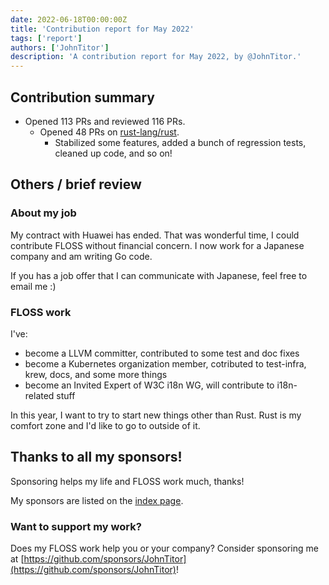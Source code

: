 ```yaml
---
date: 2022-06-18T00:00:00Z
title: 'Contribution report for May 2022'
tags: ['report']
authors: ['JohnTitor']
description: 'A contribution report for May 2022, by @JohnTitor.'
---
```


## Contribution summary

- Opened 113 PRs and reviewed 116 PRs.
  - Opened 48 PRs on [rust-lang/rust].
    - Stabilized some features, added a bunch of regression tests, cleaned up code, and so on!

[rust-lang/rust]: https://github.com/rust-lang/rust

## Others / brief review

### About my job

My contract with Huawei has ended.
That was wonderful time, I could contribute FLOSS without financial concern.
I now work for a Japanese company and am writing Go code.

If you has a job offer that I can communicate with Japanese, feel free to email me :)

### FLOSS work

I've:

- become a LLVM committer, contributed to some test and doc fixes
- become a Kubernetes organization member, cotributed to test-infra, krew, docs, and some more things
- become an Invited Expert of W3C i18n WG, will contribute to i18n-related stuff

In this year, I want to try to start new things other than Rust.
Rust is my comfort zone and I'd like to go to outside of it.

## Thanks to all my sponsors!

Sponsoring helps my life and FLOSS work much, thanks!

My sponsors are listed on the [index page](../).

### Want to support my work?

Does my FLOSS work help you or your company?
Consider sponsoring me at [https://github.com/sponsors/JohnTitor](https://github.com/sponsors/JohnTitor)!
